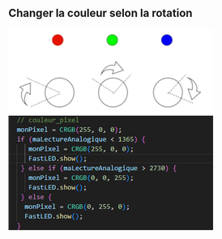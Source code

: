  ## Changer la couleur selon la rotation   
![screenshot1](https://github.com/Jadoooooou/582-531-COURS6-GR2/blob/main/COMPREHENSION_medias/1.png)   
![screenshot1](https://github.com/Jadoooooou/582-531-COURS6-GR2/blob/main/COMPREHENSION_medias/2.png)   
